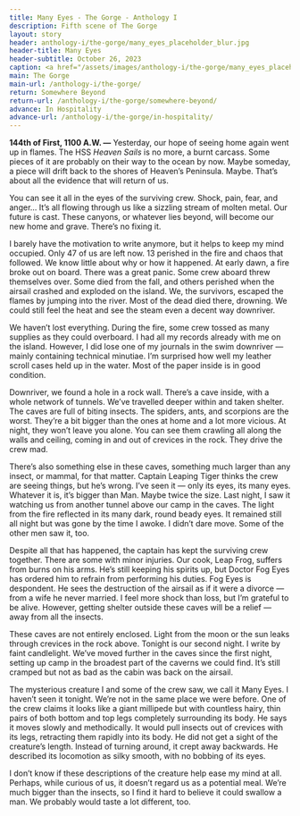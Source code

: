 ```yaml
---
title: Many Eyes - The Gorge - Anthology I
description: Fifth scene of The Gorge
layout: story
header: anthology-i/the-gorge/many_eyes_placeholder_blur.jpg
header-title: Many Eyes
header-subtitle: October 26, 2023
caption: <a href="/assets/images/anthology-i/the-gorge/many_eyes_placeholder.jpg" target="_blank">AI placeholder artwork</a> generated using <a href="https://creator.nightcafe.studio/creation/nfvbf0PXVEbBtEq89Tza" target="_blank">SDXL 1.0</a> — <a href="https://creativecommons.org/publicdomain/zero/1.0/" target="_blank">CC0 1.0</a>
main: The Gorge
main-url: /anthology-i/the-gorge/
return: Somewhere Beyond
return-url: /anthology-i/the-gorge/somewhere-beyond/
advance: In Hospitality
advance-url: /anthology-i/the-gorge/in-hospitality/
---
```


**144th of First, 1100 A.W. —** Yesterday, our hope of seeing home again went up in flames. The HSS *Heaven Sails* is no more, a burnt carcass. Some pieces of it are probably on their way to the ocean by now. Maybe someday, a piece will drift back to the shores of Heaven’s Peninsula. Maybe. That’s about all the evidence that will return of us.

You can see it all in the eyes of the surviving crew. Shock, pain, fear, and anger… It’s all flowing through us like a sizzling stream of molten metal. Our future is cast. These canyons, or whatever lies beyond, will become our new home and grave. There’s no fixing it.

I barely have the motivation to write anymore, but it helps to keep my mind occupied. Only 47 of us are left now. 13 perished in the fire and chaos that followed. We know little about why or how it happened. At early dawn, a fire broke out on board. There was a great panic. Some crew aboard threw themselves over. Some died from the fall, and others perished when the airsail crashed and exploded on the island. We, the survivors, escaped the flames by jumping into the river. Most of the dead died there, drowning. We could still feel the heat and see the steam even a decent way downriver.

We haven’t lost everything. During the fire, some crew tossed as many supplies as they could overboard. I had all my records already with me on the island. However, I did lose one of my journals in the swim downriver — mainly containing technical minutiae. I’m surprised how well my leather scroll cases held up in the water. Most of the paper inside is in good condition.

Downriver, we found a hole in a rock wall. There’s a cave inside, with a whole network of tunnels. We’ve travelled deeper within and taken shelter. The caves are full of biting insects. The spiders, ants, and scorpions are the worst. They’re a bit bigger than the ones at home and a lot more vicious. At night, they won’t leave you alone. You can see them crawling all along the walls and ceiling, coming in and out of crevices in the rock. They drive the crew mad.

There’s also something else in these caves, something much larger than any insect, or mammal, for that matter. Captain Leaping Tiger thinks the crew are seeing things, but he’s wrong. I’ve seen it — only its eyes, its many eyes. Whatever it is, it’s bigger than Man. Maybe twice the size. Last night, I saw it watching us from another tunnel above our camp in the caves. The light from the fire reflected in its many dark, round beady eyes. It remained still all night but was gone by the time I awoke. I didn’t dare move. Some of the other men saw it, too.

Despite all that has happened, the captain has kept the surviving crew together. There are some with minor injuries. Our cook, Leap Frog, suffers from burns on his arms. He’s still keeping his spirits up, but Doctor Fog Eyes has ordered him to refrain from performing his duties. Fog Eyes is despondent. He sees the destruction of the airsail as if it were a divorce — from a wife he never married. I feel more shock than loss, but I’m grateful to be alive. However, getting shelter outside these caves will be a relief — away from all the insects.

These caves are not entirely enclosed. Light from the moon or the sun leaks through crevices in the rock above. Tonight is our second night. I write by faint candlelight. We’ve moved further in the caves since the first night, setting up camp in the broadest part of the caverns we could find. It’s still cramped but not as bad as the cabin was back on the airsail.

The mysterious creature I and some of the crew saw, we call it Many Eyes. I haven’t seen it tonight. We’re not in the same place we were before. One of the crew claims it looks like a giant millipede but with countless hairy, thin pairs of both bottom and top legs completely surrounding its body. He says it moves slowly and methodically. It would pull insects out of crevices with its legs, retracting them rapidly into its body. He did not get a sight of the creature’s length. Instead of turning around, it crept away backwards. He described its locomotion as silky smooth, with no bobbing of its eyes.

I don’t know if these descriptions of the creature help ease my mind at all. Perhaps, while curious of us, it doesn’t regard us as a potential meal. We’re much bigger than the insects, so I find it hard to believe it could swallow a man. We probably would taste a lot different, too.